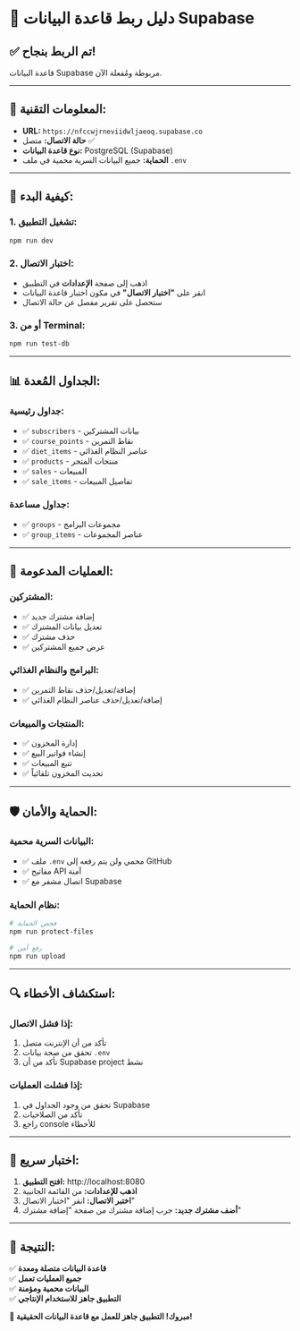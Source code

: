 # 🔗 دليل ربط قاعدة البيانات Supabase

## ✅ **تم الربط بنجاح!**

قاعدة البيانات Supabase مربوطة ومُفعلة الآن.

---

## 🔧 **المعلومات التقنية:**

- **URL:** `https://nfccwjrneviidwljaeoq.supabase.co`
- **حالة الاتصال:** متصل ✅
- **نوع قاعدة البيانات:** PostgreSQL (Supabase)
- **الحماية:** جميع البيانات السرية محمية في ملف `.env`

---

## 🚀 **كيفية البدء:**

### 1. تشغيل التطبيق:

```bash
npm run dev
```

### 2. اختبار الاتصال:

- اذهب إلى صفحة **الإعدادات** في التطبيق
- انقر على **"اختبار الاتصال"** في مكون اختبار قاعدة البيانات
- ستحصل على تقرير مفصل عن حالة الاتصال

### 3. أو من Terminal:

```bash
npm run test-db
```

---

## 📊 **الجداول المُعدة:**

### جداول رئيسية:

- ✅ `subscribers` - بيانات المشتركين
- ✅ `course_points` - نقاط التمرين
- ✅ `diet_items` - عناصر النظام الغذائي
- ✅ `products` - منتجات المتجر
- ✅ `sales` - المبيعات
- ✅ `sale_items` - تفاصيل المبيعات

### جداول مساعدة:

- ✅ `groups` - مجموعات البرامج
- ✅ `group_items` - عناصر المجموعات

---

## 🔄 **العمليات المدعومة:**

### المشتركين:

- ✅ إضافة مشترك جديد
- ✅ تعديل بيانات المشترك
- ✅ حذف مشترك
- ✅ عرض جميع المشتركين

### البرامج والنظام الغذائي:

- ✅ إضافة/تعديل/حذف نقاط التمرين
- ✅ إضافة/تعديل/حذف عناصر النظام الغذائي

### المنتجات والمبيعات:

- ✅ إدارة المخزون
- ✅ إنشاء فواتير البيع
- ✅ تتبع المبيعات
- ✅ تحديث المخزون تلقائياً

---

## 🛡️ **الحماية والأمان:**

### البيانات السرية محمية:

- ✅ ملف `.env` محمي ولن يتم رفعه إلى GitHub
- ✅ مفاتيح API آمنة
- ✅ اتصال مشفر مع Supabase

### نظام الحماية:

```bash
# فحص الحماية
npm run protect-files

# رفع آمن
npm run upload
```

---

## 🔍 **استكشاف الأخطاء:**

### إذا فشل الاتصال:

1. تأكد من أن الإنترنت متصل
2. تحقق من صحة بيانات `.env`
3. تأكد من أن Supabase project نشط

### إذا فشلت العمليات:

1. تحقق من وجود الجداول في Supabase
2. تأكد من الصلاحيات
3. راجع console للأخطاء

---

## 📱 **اختبار سريع:**

1. **افتح التطبيق:** http://localhost:8080
2. **اذهب للإعدادات:** من القائمة الجانبية
3. **اختبر الاتصال:** انقر "اختبار الاتصال"
4. **أضف مشترك جديد:** جرب إضافة مشترك من صفحة "إضافة مشترك"

---

## 🎯 **النتيجة:**

✅ **قاعدة البيانات متصلة ومعدة**  
✅ **جميع العمليات تعمل**  
✅ **البيانات محمية ومؤمنة**  
✅ **التطبيق جاهز للاستخدام الإنتاجي**

**🎉 مبروك! التطبيق جاهز للعمل مع قاعدة البيانات الحقيقية!**

